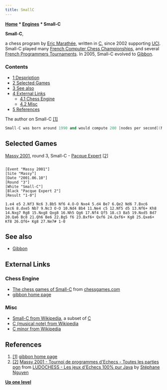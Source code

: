 ```yaml
---
title: SmallC
---
```

**[Home](Home "Home") \* [Engines](Engines "Engines") \* Small-C**


**Small-C**,  

a chess program by [Eric Marathée](Eric_Marath%C3%A9e "Eric Marathée"), written in [C](C "C"), since 2002 supporting [UCI](UCI "UCI"). 
Small-C played many [French Computer Chess Championships](French_Computer_Chess_Championship "French Computer Chess Championship"), and several [French Programmers Tournaments](French_Programmers_Tournament "French Programmers Tournament"). In 2005, Small-C evolved to [Gibbon](Gibbon "Gibbon"). 



### Contents


* [1 Despription](#despription)
* [2 Selected Games](#selected-games)
* [3 See also](#see-also)
* [4 External Links](#external-links)
	+ [4.1 Chess Engine](#chess-engine)
	+ [4.2 Misc](#misc)
* [5 References](#references)






The author on Small-C <a id="cite-note-1" href="#cite-ref-1">[1]</a>




```C++
Small-C was born around 1990 and would compute 200 [nodes per second](Nodes_per_Second "Nodes per Second") at that time. It was intended as a joke. It is still a joke. Around year 2000, it came to take part to the French Championship in Massy where the program clearly established itself as one of the most heavily bugged ... Fortunately, it has been (seriously) improved since then, and evolved into Gibbon. 

```

## Selected Games


[Massy 2001](Massy_2001 "Massy 2001"), round 3, Small-C - [Pacque Expert](Pacque_Expert "Pacque Expert") <a id="cite-note-2" href="#cite-ref-2">[2]</a>




```

[Event "Massy 2001"]
[Site "Massy"]
[Date "2001.06.10"]
[Round "3"]
[White "Small-C"]
[Black "Pacque Expert 2"]
[Result "1-0"]

1.e4 e5 2.Nf3 Nc6 3.Bb5 Nf6 4.O-O Nxe4 5.d4 Be7 6.Qe2 Nd6 7.Bxc6
bxc6 8.dxe5 Nb7 9.Nc3 O-O 10.Nd4 Bb4 11.Ne4 c5 12.Nf5 d5 13.Nf6+ Kh8
14.Nxg7 Rg8 15.Nxg8 Qxg8 16.Nh5 Qg6 17.Nf4 Qf5 18.c3 Ba5 19.Nxd5 Bd7
20.Qa6 Bc8 21.Qh6 Be6 22.Bg5 f6 23.Bxf6+ Qxf6 24.Qxf6+ Kg8 25.Qxe6+
Kf8 26.Qf6+ Kg8 27.Ne7# 1-0

```

## See also


* [Gibbon](Gibbon "Gibbon")


## External Links


### Chess Engine


* [The chess games of Small-C](http://www.chessgames.com/perl/chessplayer?pid=76166) from [chessgames.com](http://www.chessgames.com/index.html)
* [gibbon home page](http://perso.numericable.com/monique.marathee/gibbon_home_page.html)


### Misc


* [Small-C from Wikipedia](https://en.wikipedia.org/wiki/Small-C), a subset of [C](C "C")
* [C (musical note) from Wikipedia](https://en.wikipedia.org/wiki/C_%28musical_note%29)
* [C minor from Wikipedia](https://en.wikipedia.org/wiki/C_minor)


## References


1. <a id="cite-ref-1" href="#cite-note-1">[1]</a> [gibbon home page](http://perso.numericable.com/monique.marathee/gibbon_home_page.html)
2. <a id="cite-ref-2" href="#cite-note-2">[2]</a> [Massy 2001 - Tournoi de programmes d'Echecs - Toutes les parties pgn](http://www.ludochess.com/trn_massy2001/tournoi.php3) from [LUDOCHESS - Les jeux d'Echecs 100% pur Java](http://www.ludochess.com/dotcom/accueil.php3) by [Stéphane Nguyen](St%C3%A9phane_Nguyen "Stéphane Nguyen")

**[Up one level](Engines "Engines")**







 
